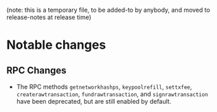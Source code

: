 (note: this is a temporary file, to be added-to by anybody, and moved to
release-notes at release time)

Notable changes
===============

RPC Changes
-----------

* The RPC methods `getnetworkhashps`, `keypoolrefill`, `settxfee`,
  `createrawtransaction`, `fundrawtransaction`, and `signrawtransaction`
  have been deprecated, but are still enabled by default.
